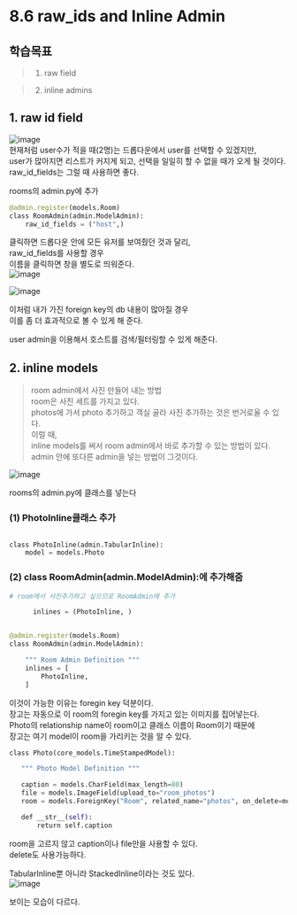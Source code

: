 # 8.6 raw_ids and Inline Admin

## 학습목표

>1. raw field

> 2. inline admins

## 1. raw id field

![image](https://user-images.githubusercontent.com/59404684/90955787-66076780-e4bb-11ea-9f30-04c0f76a444b.png)  
현재처럼 user수가 적을 때(2명)는 드롭다운에서 user를 선택할 수 있겠지만,  
user가 많아지면 리스트가 커지게 되고, 선택을 일일히 할 수 없을 때가 오게 될 것이다.  
raw_id_fields는 그럴 때 사용하면 좋다.  

rooms의 admin.py에 추가

```python
@admin.register(models.Room)
class RoomAdmin(admin.ModelAdmin):
    raw_id_fields = ("host",)
```
클릭하면 드롭다운 안에 모든 유저를 보여줬던 것과 달리,  
raw_id_fields를 사용할 경우  
이름을 클릭하면 창을 별도로 띄워준다.  
![image](https://user-images.githubusercontent.com/59404684/90955790-6dc70c00-e4bb-11ea-8c7e-2bbcd9f6304d.png)  

![image](https://user-images.githubusercontent.com/59404684/90955789-6acc1b80-e4bb-11ea-8f07-7c24f4a3ecd5.png)  

이처럼 내가 가진 foreign key의 db 내용이 많아질 경우  
이를 좀 더 효과적으로 볼 수 있게 해 준다.  

user admin을 이용해서 호스트를 검색/필터링할 수 있게 해준다.    

## 2. inline models  

> room admin에서 사진 만들어 내는 방법   
> room은 사진 세트를 가지고 있다.  
> photos에 가서 photo 추가하고 객실 골라 사진 추가하는 것은 번거로울 수 있다.  
> 이럴 때,  
> inline models를 써서 room admin에서 바로 추가할 수 있는 방법이 있다.  
> admin 안에 또다른 admin을 넣는 방법이 그것이다.

![image](https://user-images.githubusercontent.com/59404684/90955793-70c1fc80-e4bb-11ea-8b65-07cf547a64e5.png)  


rooms의 admin.py에 클래스를 넣는다  
 
### (1) PhotoInline클래스 추가  

```python

class PhotoInline(admin.TabularInline):
    model = models.Photo

```

### (2) class RoomAdmin(admin.ModelAdmin):에 추가해줌  

```python
# room에서 사진추가하고 싶으므로 RoomAdmin에 추가

      inlines = (PhotoInline, )


@admin.register(models.Room)
class RoomAdmin(admin.ModelAdmin):

    """ Room Admin Definition """
    inlines = [
        PhotoInline,
    ]
```  

이것이 가능한 이유는 foregin key 덕분이다.  
장고는 자동으로 이 room의 foregin key를 가지고 있는 이미지를 집어넣는다.  
Photo의 relationship name이 room이고 클래스 이름이 Room이기 때문에    
장고는 여기 model이 room을 가리키는 것을 알 수 있다.  

```python
class Photo(core_models.TimeStampedModel):

   """ Photo Model Definition """

   caption = models.CharField(max_length=80)
   file = models.ImageField(upload_to="room_photos")
   room = models.ForeignKey("Room", related_name="photos", on_delete=models.CASCADE)

   def __str__(self):
       return self.caption
```
  
room을 고르지 않고 caption이나 file만을 사용할 수 있다.    
delete도 사용가능하다.   


TabularInline뿐 아니라 StackedInline이라는 것도 있다.  
![image](https://user-images.githubusercontent.com/59404684/90955796-74ee1a00-e4bb-11ea-9b1d-7b2029c0932b.png)

보이는 모습이 다르다.

